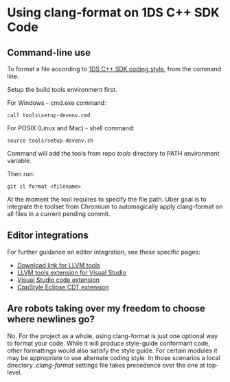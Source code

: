 # Using clang-format on 1DS C++ SDK Code

## Command-line use

To format a file according to [1DS C++ SDK coding style](Coding%20style.md), from the command line.

Setup the build tools environment first.

For Windows - cmd.exe command:

```call tools\setup-devenv.cmd```

For POSIX (Linux and Mac) - shell command:

```source tools/setup-devenv.sh```

Command will add the tools from repo *tools* directory to PATH environment variable.

Then run:

```git cl format <filename>```

At the moment the tool requires to specify the file path. Uber goal is to integrate the toolset
from Chromium to automagically apply clang-format on all files in a current pending commit.

## Editor integrations

For further guidance on editor integration, see these specific pages:
* [Download link for LLVM tools](https://releases.llvm.org/9.0.0/LLVM-9.0.0-win64.exe)
* [LLVM tools extension for Visual Studio](https://marketplace.visualstudio.com/items?itemName=LLVMExtensions.llvm-toolchain)
* [Visual Studio code extension](https://marketplace.visualstudio.com/items?itemName=xaver.clang-format)
* [CppStyle Eclipse CDT extension](https://marketplace.eclipse.org/content/cppstyle)

## Are robots taking over my freedom to choose where newlines go?

No. For the project as a whole, using clang-format is just one optional way to format your code.
While it will produce style-guide conformant code, other formattings would also satisfy the style
guide. For certain modules it may be appropriate to use alternate coding style. In those scenarios
a local directory *.clang-format* settings file takes precedence over the one at top-level.
